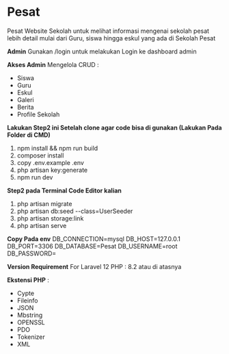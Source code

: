 # Pesat
Pesat Website Sekolah untuk melihat informasi mengenai sekolah pesat lebih detail mulai dari Guru, siswa hingga eskul yang ada di Sekolah Pesat

**Admin**
Gunakan /login untuk melakukan Login ke dashboard admin

**Akses Admin**
Mengelola CRUD : 
- Siswa
- Guru
- Eskul
- Galeri
- Berita
- Profile Sekolah

**Lakukan Step2 ini Setelah clone agar code bisa di gunakan (Lakukan Pada Folder di CMD)**
1. npm install && npm run build
2. composer install
3. copy .env.example .env
4. php artisan key:generate
5. npm run dev

**Step2 pada Terminal Code Editor kalian**
1. php artisan migrate
2. php artisan db:seed --class=UserSeeder
3. php artisan storage:link
4. php artisan serve

**Copy Pada env**
DB_CONNECTION=mysql
DB_HOST=127.0.0.1
DB_PORT=3306
DB_DATABASE=Pesat
DB_USERNAME=root
DB_PASSWORD=

**Version Requirement** For Laravel 12
PHP : 8.2 atau di atasnya

**Ekstensi PHP** : 
- Cypte
- Fileinfo
- JSON
- Mbstring
- OPENSSL
- PDO
- Tokenizer
- XML
